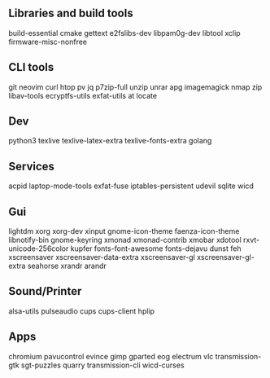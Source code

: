 Libraries and build tools
-------------------------
build-essential cmake gettext e2fslibs-dev libpam0g-dev libtool xclip firmware-misc-nonfree

CLI tools
---------
git neovim curl htop pv jq p7zip-full unzip unrar apg imagemagick nmap zip libav-tools ecryptfs-utils exfat-utils at locate

Dev
---
python3 texlive texlive-latex-extra texlive-fonts-extra golang

Services
--------
acpid laptop-mode-tools exfat-fuse iptables-persistent udevil sqlite wicd

Gui
---
lightdm xorg xorg-dev xinput gnome-icon-theme faenza-icon-theme libnotify-bin gnome-keyring xmonad xmonad-contrib xmobar xdotool rxvt-unicode-256color kupfer fonts-font-awesome fonts-dejavu dunst feh xscreensaver xscreensaver-data-extra xscreensaver-gl xscreensaver-gl-extra seahorse xrandr arandr

Sound/Printer
-------------
alsa-utils pulseaudio cups cups-client hplip

Apps
----
chromium pavucontrol evince gimp gparted eog electrum vlc transmission-gtk sgt-puzzles quarry transmission-cli wicd-curses
